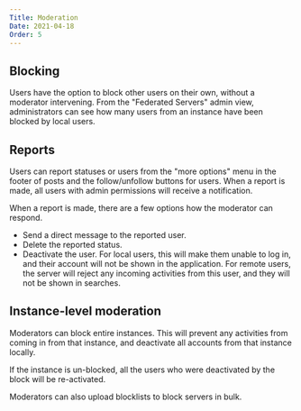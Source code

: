 ```yaml
---
Title: Moderation
Date: 2021-04-18
Order: 5
---
```


## Blocking
Users have the option to block other users on their own, without a moderator intervening. From the "Federated Servers" admin view, administrators can see how many users from an instance have been blocked by local users.

## Reports
Users can report statuses or users from the "more options" menu in the footer of posts and the follow/unfollow buttons for users. When a report is made, all users with admin permissions will receive a notification.

When a report is made, there are a few options how the moderator can respond.
- Send a direct message to the reported user.
- Delete the reported status.
- Deactivate the user. For local users, this will make them unable to log in, and their account will not be shown in the application. For remote users, the server will reject any incoming activities from this user, and they will not be shown in searches.

## Instance-level moderation
Moderators can block entire instances. This will prevent any activities from coming in from that instance, and deactivate all accounts from that instance locally.

If the instance is un-blocked, all the users who were deactivated by the block will be re-activated.

Moderators can also upload blocklists to block servers in bulk.
